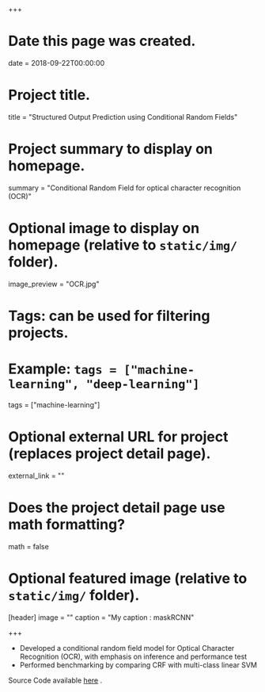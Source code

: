 +++
# Date this page was created.
date = 2018-09-22T00:00:00

# Project title.
title = "Structured Output Prediction using Conditional Random Fields"

# Project summary to display on homepage.
summary = "Conditional Random Field for optical character recognition (OCR)"

# Optional image to display on homepage (relative to `static/img/` folder).
image_preview = "OCR.jpg"

# Tags: can be used for filtering projects.
# Example: `tags = ["machine-learning", "deep-learning"]`
tags = ["machine-learning"]

# Optional external URL for project (replaces project detail page).
external_link = ""

# Does the project detail page use math formatting?
math = false

# Optional featured image (relative to `static/img/` folder).
[header]
image = ""
caption = "My caption : maskRCNN"

+++
* Developed a conditional random field model for Optical Character Recognition (OCR), with emphasis on inference
and performance test
* Performed benchmarking by comparing CRF with multi-class linear SVM

Source Code available [here](https://github.com/ashwanikhemani/CRF) .

